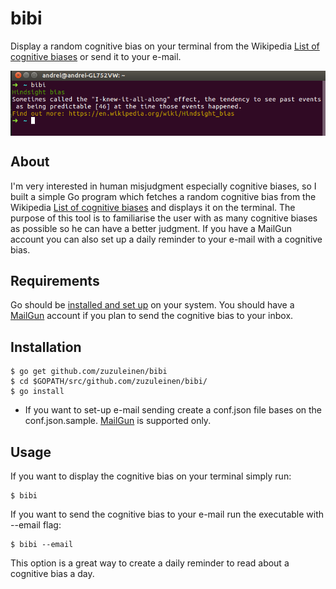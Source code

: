 # bibi
Display a random cognitive bias on your terminal from the Wikipedia [List of cognitive biases](https://en.wikipedia.org/wiki/List_of_cognitive_biases) or send it to your e-mail.
<p align="center">
<img align="middle" src="demo.png" width="600" />
</p>


## About
I'm very interested in human misjudgment especially cognitive biases, so I built a simple Go program which fetches a random cognitive bias from the Wikipedia [List of cognitive biases](https://en.wikipedia.org/wiki/List_of_cognitive_biases) and displays it on the terminal. 
The purpose of this tool is to familiarise the user with as many cognitive biases as possible so he can have a better judgment. 
If you have a MailGun account you can also set up a daily reminder to your e-mail with a cognitive bias.

## Requirements

Go should be [installed and set up](https://golang.org/doc/install) on your system.
You should have a [MailGun](https://www.mailgun.com) account if you plan to send the cognitive bias to your inbox.

## Installation

```shell
$ go get github.com/zuzuleinen/bibi
$ cd $GOPATH/src/github.com/zuzuleinen/bibi/
$ go install
```

* If you want to set-up e-mail sending create a conf.json file bases on the conf.json.sample. [MailGun](https://www.mailgun.com) is supported only.

## Usage

If you want to display the cognitive bias on your terminal simply run:
```shell
$ bibi
```

If you want to send the cognitive bias to your e-mail run the executable with --email flag:
```shell
$ bibi --email
```
This option is a great way to create a daily reminder to read about a cognitive bias a day.
